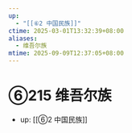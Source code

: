 ```yaml
---
up:
  - "[[⑥2 中国民族]]"
ctime: 2025-03-01T13:32:39+08:00
aliases:
  - 维吾尔族
mtime: 2025-09-09T12:37:05+08:00
---
```


# ⑥215 维吾尔族

- up: [[⑥2 中国民族]]
